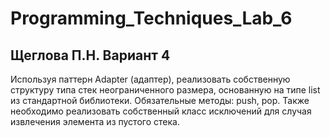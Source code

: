 # Programming_Techniques_Lab_6
## Щеглова П.Н. Вариант 4
Используя паттерн Adapter (адаптер), реализовать собственную структуру типа стек
неограниченного размера, основанную на типе list из стандартной библиотеки.
Обязательные методы: push, pop. Также необходимо реализовать собственный класс
исключений для случая извлечения элемента из пустого стека.
